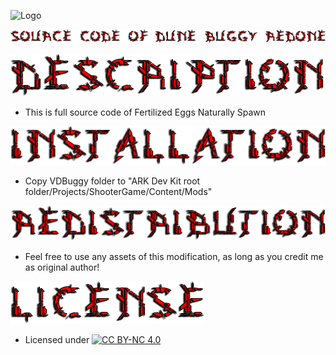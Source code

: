 ![Logo](https://raw.githubusercontent.com/L4-Wyrm/VDBuggy/master/ARK_VDUNEBUGGY_SRC.png "Logo")

![Source code of Dune Buggy Redone](https://raw.githubusercontent.com/L4-Wyrm/Dune_Buggy-Redone/gh-pages/Images/Text/VDBuggy_src.png "Source code of Dune Buggy Redone")

![Description](https://raw.githubusercontent.com/L4-Wyrm/Dune_Buggy-Redone/gh-pages/Images/Text/VDBuggy_description.png "Description")

*   This is full source code of Fertilized Eggs Naturally Spawn


![Installation](https://raw.githubusercontent.com/L4-Wyrm/Dune_Buggy-Redone/gh-pages/Images/Text/VDBuggy_installation.png "Installation")
*   Copy VDBuggy folder to "ARK Dev Kit root folder/Projects/ShooterGame/Content/Mods"


![Redistribution](https://raw.githubusercontent.com/L4-Wyrm/Dune_Buggy-Redone/gh-pages/Images/Text/VDBuggy_redistribution.png "Redistribution")
*   Feel free to use any assets of this modification, as long as you credit me as original author!


![License](https://raw.githubusercontent.com/L4-Wyrm/Dune_Buggy-Redone/gh-pages/Images/Text/VDBuggy_license.png "License")
*   Licensed under [![CC BY-NC 4.0](https://licensebuttons.net/l/by-nc/4.0/80x15.png)](https://creativecommons.org/licenses/by-nc/4.0/)
